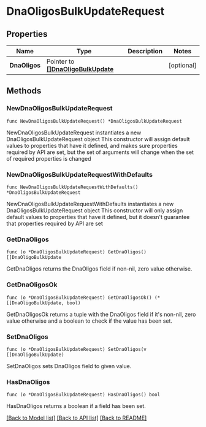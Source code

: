 # DnaOligosBulkUpdateRequest

## Properties

Name | Type | Description | Notes
------------ | ------------- | ------------- | -------------
**DnaOligos** | Pointer to [**[]DnaOligoBulkUpdate**](DnaOligoBulkUpdate.md) |  | [optional] 

## Methods

### NewDnaOligosBulkUpdateRequest

`func NewDnaOligosBulkUpdateRequest() *DnaOligosBulkUpdateRequest`

NewDnaOligosBulkUpdateRequest instantiates a new DnaOligosBulkUpdateRequest object
This constructor will assign default values to properties that have it defined,
and makes sure properties required by API are set, but the set of arguments
will change when the set of required properties is changed

### NewDnaOligosBulkUpdateRequestWithDefaults

`func NewDnaOligosBulkUpdateRequestWithDefaults() *DnaOligosBulkUpdateRequest`

NewDnaOligosBulkUpdateRequestWithDefaults instantiates a new DnaOligosBulkUpdateRequest object
This constructor will only assign default values to properties that have it defined,
but it doesn't guarantee that properties required by API are set

### GetDnaOligos

`func (o *DnaOligosBulkUpdateRequest) GetDnaOligos() []DnaOligoBulkUpdate`

GetDnaOligos returns the DnaOligos field if non-nil, zero value otherwise.

### GetDnaOligosOk

`func (o *DnaOligosBulkUpdateRequest) GetDnaOligosOk() (*[]DnaOligoBulkUpdate, bool)`

GetDnaOligosOk returns a tuple with the DnaOligos field if it's non-nil, zero value otherwise
and a boolean to check if the value has been set.

### SetDnaOligos

`func (o *DnaOligosBulkUpdateRequest) SetDnaOligos(v []DnaOligoBulkUpdate)`

SetDnaOligos sets DnaOligos field to given value.

### HasDnaOligos

`func (o *DnaOligosBulkUpdateRequest) HasDnaOligos() bool`

HasDnaOligos returns a boolean if a field has been set.


[[Back to Model list]](../README.md#documentation-for-models) [[Back to API list]](../README.md#documentation-for-api-endpoints) [[Back to README]](../README.md)


